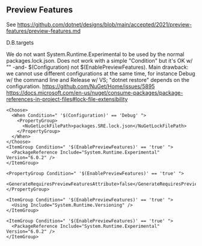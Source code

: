 ﻿
Preview Features
----------------

See https://github.com/dotnet/designs/blob/main/accepted/2021/preview-features/preview-features.md

D.B.targets

We do not want System.Runtime.Experimental to be used by the normal packages.lock.json.
Does not work with a simple "Condition" but it's OK w/ "<When>" -and- $(Configuration) not
$(EnablePreviewFeatures).
Main drawback: we cannot use different configurations at the same time, for instance
Debug w/ the command line and Release w/ VS; "dotnet restore" depends on the configuration.
https://github.com/NuGet/Home/issues/5895
https://docs.microsoft.com/en-us/nuget/consume-packages/package-references-in-project-files#lock-file-extensibility

```
<Choose>
  <When Condition=" '$(Configuration)' == 'Debug' ">
    <PropertyGroup>
      <NuGetLockFilePath>packages.SRE.lock.json</NuGetLockFilePath>
    </PropertyGroup>
  </When>
</Choose>
<ItemGroup Condition=" '$(EnablePreviewFeatures)' == 'true' ">
  <PackageReference Include="System.Runtime.Experimental" Version="6.0.2" />
</ItemGroup>
```

```
<PropertyGroup Condition=" '$(EnablePreviewFeatures)' == 'true' ">
  <GenerateRequiresPreviewFeaturesAttribute>false</GenerateRequiresPreviewFeaturesAttribute>
</PropertyGroup>

<ItemGroup Condition=" '$(EnablePreviewFeatures)' == 'true' ">
  <Using Include="System.Runtime.Versioning" />
</ItemGroup>

<ItemGroup Condition=" '$(EnablePreviewFeatures)' == 'true' ">
  <PackageReference Include="System.Runtime.Experimental" Version="6.0.2" />
</ItemGroup>
```
